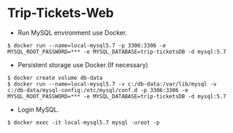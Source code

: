 # Trip-Tickets-Web
+ Run MySQL environment use Docker.
```shell
$ docker run --name=local-mysql5.7 -p 3306:3306 -e MYSQL_ROOT_PASSWORD=*** -e MYSQL_DATABASE=trip-ticketsDB -d mysql:5.7
```
+ Persistent storage use Docker.(If necessary)
```shell
$ docker create volume db-data
$ docker run --name=local-mysql5.7 -v c:/db-data:/var/lib/mysql -v c:/db-data/mysql-config:/etc/mysql/conf.d -p 3306:3306 -e MYSQL_ROOT_PASSWORD=*** -e MYSQL_DATABASE=trip-ticketsDB -d mysql:5.7
```
+ Login MySQL.
```shell
$ docker exec -it local-mysql5.7 mysql -uroot -p
```
